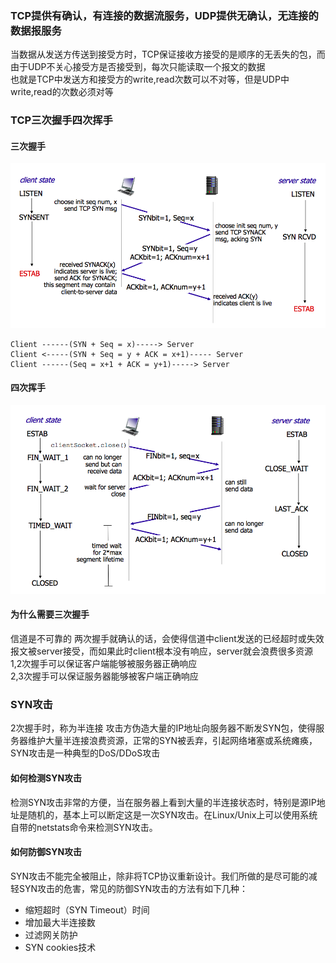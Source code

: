 ### TCP提供有确认，有连接的数据流服务，UDP提供无确认，无连接的数据报服务
当数据从发送方传送到接受方时，TCP保证接收方接受的是顺序的无丢失的包，而由于UDP不关心接受方是否接受到，每次只能读取一个报文的数据  
也就是TCP中发送方和接受方的write,read次数可以不对等，但是UDP中write,read的次数必须对等

### TCP三次握手四次挥手
####  三次握手
![](img/NetWork/tcp-connection-made-three-way-handshake.png)
```
Client ------(SYN + Seq = x)-----> Server
Client <-----(SYN + Seq = y + ACK = x+1)----- Server
Client ------(Seq = x+1 + ACK = y+1)-----> Server
```
#### 四次挥手
![](img/NetWork/tcp-connection-closed-four-way-handshake.png)
#### 为什么需要三次握手
信道是不可靠的
两次握手就确认的话，会使得信道中client发送的已经超时或失效报文被server接受，而如果此时client根本没有响应，server就会浪费很多资源
1,2次握手可以保证客户端能够被服务器正确响应  
2,3次握手可以保证服务器能够被客户端正确响应  

### SYN攻击
2次握手时，称为半连接
攻击方伪造大量的IP地址向服务器不断发SYN包，使得服务器维护大量半连接浪费资源，正常的SYN被丢弃，引起网络堵塞或系统瘫痪，SYN攻击是一种典型的DoS/DDoS攻击

#### 如何检测SYN攻击
检测SYN攻击非常的方便，当在服务器上看到大量的半连接状态时，特别是源IP地址是随机的，基本上可以断定这是一次SYN攻击。在Linux/Unix上可以使用系统自带的netstats命令来检测SYN攻击。


#### 如何防御SYN攻击
SYN攻击不能完全被阻止，除非将TCP协议重新设计。我们所做的是尽可能的减轻SYN攻击的危害，常见的防御SYN攻击的方法有如下几种：
+ 缩短超时（SYN Timeout）时间
+ 增加最大半连接数
+ 过滤网关防护
+ SYN cookies技术